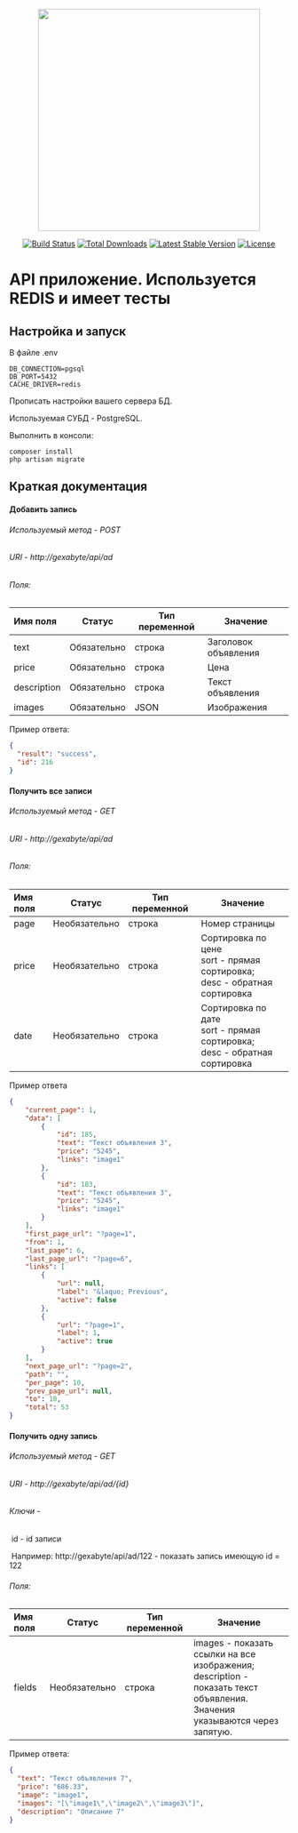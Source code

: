 <p align="center"><a href="https://laravel.com" target="_blank"><img src="https://raw.githubusercontent.com/laravel/art/master/logo-lockup/5%20SVG/2%20CMYK/1%20Full%20Color/laravel-logolockup-cmyk-red.svg" width="400"></a></p>

<p align="center">
<a href="https://travis-ci.org/laravel/framework"><img src="https://travis-ci.org/laravel/framework.svg" alt="Build Status"></a>
<a href="https://packagist.org/packages/laravel/framework"><img src="https://img.shields.io/packagist/dt/laravel/framework" alt="Total Downloads"></a>
<a href="https://packagist.org/packages/laravel/framework"><img src="https://img.shields.io/packagist/v/laravel/framework" alt="Latest Stable Version"></a>
<a href="https://packagist.org/packages/laravel/framework"><img src="https://img.shields.io/packagist/l/laravel/framework" alt="License"></a>
</p>


# API приложение. Используется REDIS и имеет тесты



## Настройка и запуск

В файле .env

```
DB_CONNECTION=pgsql
DB_PORT=5432
CACHE_DRIVER=redis
```

Прописать настройки вашего сервера БД.

Используемая СУБД - PostgreSQL.

Выполнить в консоли:

```
composer install
php artisan migrate
```

## Краткая документация



#### Добавить запись

###### Используемый метод - POST

###### URI - http://gexabyte/api/ad

###### Поля:



| Имя поля    | Статус      | Тип переменной | Значение             |
| :---------- | ----------- | -------------- | -------------------- |
| text        | Обязательно | строка         | Заголовок объявления |
| price       | Обязательно | строка         | Цена                 |
| description | Обязательно | строка         | Текст объявления     |
| images      | Обязательно | JSON           | Изображения          |

Пример ответа:

```json
{
  "result": "success",
  "id": 216
}
```



#### Получить все записи

###### Используемый метод - GET

###### URI - http://gexabyte/api/ad

###### Поля:



| Имя поля | Статус        | Тип переменной | Значение                                                     |
| :------- | ------------- | -------------- | ------------------------------------------------------------ |
| page     | Необязательно | строка         | Номер страницы                                               |
| price    | Необязательно | строка         | Сортировка по цене<br /> sort - прямая сортировка; <br />desc - обратная сортировка |
| date     | Необязательно | строка         | Сортировка по дате<br />sort - прямая сортировка; <br />desc - обратная сортировка |

Пример ответа

```json
{
    "current_page": 1,
    "data": [
        {
            "id": 185,
            "text": "Текст объявления 3",
            "price": "5245",
            "links": "image1"
        },
        {
            "id": 183,
            "text": "Текст объявления 3",
            "price": "5245",
            "links": "image1"
        }
    ],
    "first_page_url": "?page=1",
    "from": 1,
    "last_page": 6,
    "last_page_url": "?page=6",
    "links": [
        {
            "url": null,
            "label": "&laquo; Previous",
            "active": false
        },
        {
            "url": "?page=1",
            "label": 1,
            "active": true
        }
    ],
    "next_page_url": "?page=2",
    "path": "",
    "per_page": 10,
    "prev_page_url": null,
    "to": 10,
    "total": 53
}
```



#### Получить одну запись

###### Используемый метод - GET

###### URI - http://gexabyte/api/ad/{id}

###### Ключи - 

​		id - id записи

​		Например: http://gexabyte/api/ad/122 - показать запись имеющую id = 122

###### Поля:

| Имя поля | Статус        | Тип переменной | Значение                                                     |
| :------- | ------------- | -------------- | ------------------------------------------------------------ |
| fields   | Необязательно | строка         | images - показать ссылки на все изображения;<br />description - показать текст объявления.<br />Значения указываются через запятую. |

Пример ответа:

```json
{
  "text": "Текст объявления 7",
  "price": "686.33",
  "image": "image1",
  "images": "[\"image1\",\"image2\",\"image3\"]",
  "description": "Описание 7"
}
```

